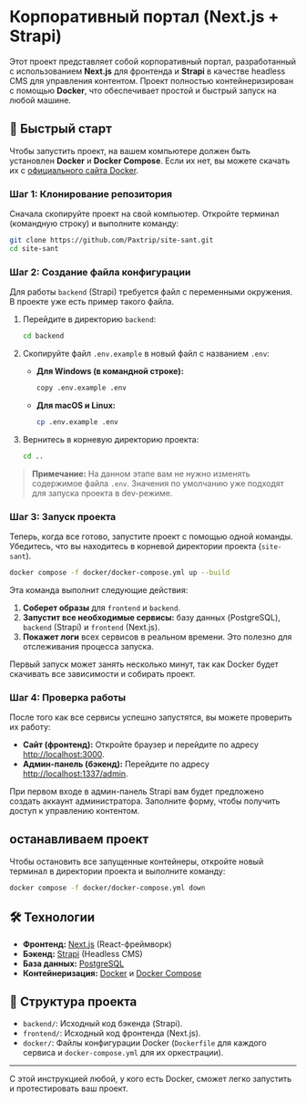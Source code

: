 # Корпоративный портал (Next.js + Strapi)

Этот проект представляет собой корпоративный портал, разработанный с использованием **Next.js** для фронтенда и **Strapi** в качестве headless CMS для управления контентом. Проект полностью контейнеризирован с помощью **Docker**, что обеспечивает простой и быстрый запуск на любой машине.

## 🚀 Быстрый старт

Чтобы запустить проект, на вашем компьютере должен быть установлен **Docker** и **Docker Compose**. Если их нет, вы можете скачать их с [официального сайта Docker](https://www.docker.com/products/docker-desktop/).

### Шаг 1: Клонирование репозитория

Сначала скопируйте проект на свой компьютер. Откройте терминал (командную строку) и выполните команду:

```bash
git clone https://github.com/Paxtrip/site-sant.git
cd site-sant
```

### Шаг 2: Создание файла конфигурации

Для работы `backend` (Strapi) требуется файл с переменными окружения. В проекте уже есть пример такого файла.

1.  Перейдите в директорию `backend`:
    ```bash
    cd backend
    ```
2.  Скопируйте файл `.env.example` в новый файл с названием `.env`:

    -   **Для Windows (в командной строке):**
        ```bash
        copy .env.example .env
        ```
    -   **Для macOS и Linux:**
        ```bash
        cp .env.example .env
        ```
3.  Вернитесь в корневую директорию проекта:
    ```bash
    cd ..
    ```

> **Примечание:** На данном этапе вам не нужно изменять содержимое файла `.env`. Значения по умолчанию уже подходят для запуска проекта в dev-режиме.

### Шаг 3: Запуск проекта

Теперь, когда все готово, запустите проект с помощью одной команды. Убедитесь, что вы находитесь в корневой директории проекта (`site-sant`).

```bash
docker compose -f docker/docker-compose.yml up --build
```

Эта команда выполнит следующие действия:

1.  **Соберет образы** для `frontend` и `backend`.
2.  **Запустит все необходимые сервисы:** базу данных (PostgreSQL), `backend` (Strapi) и `frontend` (Next.js).
3.  **Покажет логи** всех сервисов в реальном времени. Это полезно для отслеживания процесса запуска.

Первый запуск может занять несколько минут, так как Docker будет скачивать все зависимости и собирать проект.

### Шаг 4: Проверка работы

После того как все сервисы успешно запустятся, вы можете проверить их работу:

-   **Сайт (фронтенд):** Откройте браузер и перейдите по адресу [http://localhost:3000](http://localhost:3000).
-   **Админ-панель (бэкенд):** Перейдите по адресу [http://localhost:1337/admin](http://localhost:1337/admin).

При первом входе в админ-панель Strapi вам будет предложено создать аккаунт администратора. Заполните форму, чтобы получить доступ к управлению контентом.

##  останавливаем проект

Чтобы остановить все запущенные контейнеры, откройте новый терминал в директории проекта и выполните команду:

```bash
docker compose -f docker/docker-compose.yml down
```

## 🛠️ Технологии

-   **Фронтенд:** [Next.js](https://nextjs.org/) (React-фреймворк)
-   **Бэкенд:** [Strapi](https://strapi.io/) (Headless CMS)
-   **База данных:** [PostgreSQL](https://www.postgresql.org/)
-   **Контейнеризация:** [Docker](https://www.docker.com/) и [Docker Compose](https://docs.docker.com/compose/)

## 📂 Структура проекта

-   `backend/`: Исходный код бэкенда (Strapi).
-   `frontend/`: Исходный код фронтенда (Next.js).
-   `docker/`: Файлы конфигурации Docker (`Dockerfile` для каждого сервиса и `docker-compose.yml` для их оркестрации).

---

С этой инструкцией любой, у кого есть Docker, сможет легко запустить и протестировать ваш проект.
